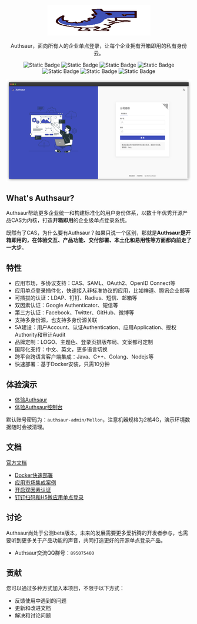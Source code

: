 
<p align="center">
  <p align="center">
      <img src="logo.svg" alt="Authsaur" width="280" height="84">
  </p>
</p>

<p align="center">Authsaur，面向所有人的企业单点登录，让每个企业拥有开箱即用的私有身份云。</p>

<p align="center">
<img alt="Static Badge" src="https://img.shields.io/badge/SAML-protocol-green">
<img alt="Static Badge" src="https://img.shields.io/badge/OAuth-protocol-orange">
<img alt="Static Badge" src="https://img.shields.io/badge/CAS-protocol-red">
<img alt="Static Badge" src="https://img.shields.io/badge/OIDC-protocol-green">
 <img alt="Static Badge" src="https://img.shields.io/badge/%E5%BC%80%E6%BA%90-GPLV2-blue">
  <img alt="Static Badge" src="https://img.shields.io/badge/JDK-11-green">
  <img alt="Static Badge" src="https://img.shields.io/badge/CAS-6.5.9.1-8a2be2">
  </p>

![](./login.png)

## What's Authsaur?
Authsaur帮助更多企业统一和构建标准化的用户身份体系，以数十年优秀开源产品CAS为内核，打造**开箱即用**的企业级单点登录系统。

既然有了CAS，为什么要有Authsaur？如果只说一个区别，那就是**Authsaur是开箱即用的，在体验交互、产品功能、交付部署、本土化和易用性等方面都向前走了一大步**。

## 特性
- 应用市场，多协议支持：CAS、SAML、OAuth2、OpenID Connect等
- 应用单点登录插件化，快速接入非标准协议的应用，比如禅道、腾讯企业邮等
- 可插拔的认证：LDAP、钉钉、Radius、短信、邮箱等
- 双因素认证：Google Authenticator、短信等
- 第三方认证：Facebook、Twitter、GitHub、微博等
- 支持多身份源，也支持多身份源关联
- 5A建设：用户Account、认证Authentication、应用Application、授权Authority和审计Audit
- 品牌定制：LOGO、主题色、登录页排版布局、文案都可定制
- 国际化支持：中文、英文，更多语言切换
- 跨平台跨语言客户端集成：Java、C++、Golang、Nodejs等
- 快速部署：基于Docker安装，只需10分钟

## 体验演示
- [体验Authsaur](https://106.54.209.173)
- [体验Authsaur控制台](http://106.54.209.173:8000)

默认账号密码为：`authsaur-admin/Mellon`，注意机器规格为2核4G，演示环境数据随时会被清理。

## 文档

[官方文档](https://authsaur.deepoove.com/docs/)

- [Docker快速部署](https://authsaur.deepoove.com/docs/deploy)
- [应用市场集成案例](https://authsaur.deepoove.com/connect/)
- [开启双因素认证](https://authsaur.deepoove.com/docs/guide/mfa/)
- [钉钉扫码和H5微应用单点登录](https://authsaur.deepoove.com/docs/guide/dingtalk/)

## 讨论
Authsaur尚处于公测beta版本，未来的发展需要更多爱折腾的开发者参与，也需要听到更多关于产品功能的声音，共同打造更好的开源单点登录产品。

- Authsaur交流QQ群号：`895075400`


## 贡献
您可以通过多种方式加入本项目，不限于以下方式：

- 反馈使用中遇到的问题
- 更新和改进文档
- 解决和讨论问题